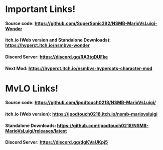 # Important Links!

#### Source code: https://github.com/SuperSonic392/NSMB-MarioVsLuigi-Wonder

#### itch.io (Web version and Standalone Downloads): https://hyperct.itch.io/nsmbvs-wonder

#### Discord Server: https://discord.gg/RA3tgDUFke

#### Next Mod: https://hyperct.itch.io/nsmbvs-hypercats-character-mod

# MvLO Links!

#### Source code: https://github.com/ipodtouch0218/NSMB-MarioVsLuigi/

#### itch.io (Web version): https://ipodtouch0218.itch.io/nsmb-mariovsluigi

#### Standalone Downloads: https://github.com/ipodtouch0218/NSMB-MarioVsLuigi/releases/latest

#### Discord Server: https://discord.gg/dgKVaUKpj5 
